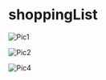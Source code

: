 # shoppingList
![Pic1](https://user-images.githubusercontent.com/39098684/106403473-958da900-6437-11eb-9d0f-11607dcd371c.png)


![Pic2](https://user-images.githubusercontent.com/39098684/106403527-d4bbfa00-6437-11eb-88e1-90fd700753fd.png)




![Pic4](https://user-images.githubusercontent.com/39098684/106403659-73e0f180-6438-11eb-85bc-a3357d62b730.png)



